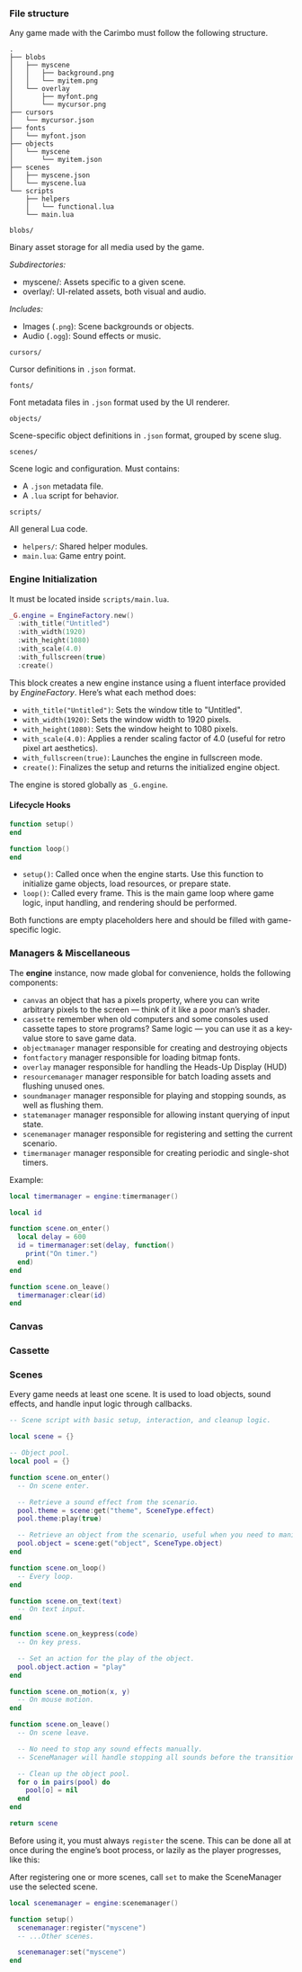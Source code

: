 

### File structure

Any game made with the Carimbo must follow the following structure.

```
.
├── blobs
│   ├── myscene
│   │   ├── background.png
│   │   └── myitem.png
│   └── overlay
│       ├── myfont.png
│       └── mycursor.png
├── cursors
│   └── mycursor.json
├── fonts
│   └── myfont.json
├── objects
│   └── myscene
│       └── myitem.json
├── scenes
│   ├── myscene.json
│   └── myscene.lua
└── scripts
    ├── helpers
    │   └── functional.lua
    └── main.lua
```

`blobs/`

Binary asset storage for all media used by the game.

*Subdirectories:*
* myscene/: Assets specific to a given scene.
* overlay/: UI-related assets, both visual and audio.

*Includes:*
* Images (`.png`): Scene backgrounds or objects.
* Audio (`.ogg`): Sound effects or music.

`cursors/`

Cursor definitions in `.json` format.

`fonts/`

Font metadata files in `.json` format used by the UI renderer.

`objects/`

Scene-specific object definitions in `.json` format, grouped by scene slug.

`scenes/`

Scene logic and configuration. Must contains:
* A `.json` metadata file.
* A `.lua` script for behavior.

`scripts/`

All general Lua code.
* `helpers/`: Shared helper modules.
* `main.lua`: Game entry point.


### Engine Initialization

It must be located inside `scripts/main.lua`.

```lua
_G.engine = EngineFactory.new()
  :with_title("Untitled")
  :with_width(1920)
  :with_height(1080)
  :with_scale(4.0)
  :with_fullscreen(true)
  :create()
```

This block creates a new engine instance using a fluent interface provided by _EngineFactory_. Here’s what each method does:
* `with_title("Untitled")`: Sets the window title to "Untitled".
* `with_width(1920)`: Sets the window width to 1920 pixels.
* `with_height(1080)`: Sets the window height to 1080 pixels.
* `with_scale(4.0)`: Applies a render scaling factor of 4.0 (useful for retro pixel art aesthetics).
* `with_fullscreen(true)`: Launches the engine in fullscreen mode.
* `create()`: Finalizes the setup and returns the initialized engine object.

The engine is stored globally as `_G.engine`.

#### Lifecycle Hooks

```lua
function setup()
end

function loop()
end
```

* `setup()`: Called once when the engine starts. Use this function to initialize game objects, load resources, or prepare state.
* `loop()`: Called every frame. This is the main game loop where game logic, input handling, and rendering should be performed.

Both functions are empty placeholders here and should be filled with game-specific logic.

### Managers & Miscellaneous

The **engine** instance, now made global for convenience, holds the following components:
* `canvas` an object that has a pixels property, where you can write arbitrary pixels to the screen — think of it like a poor man’s shader.
* `cassette` remember when old computers and some consoles used cassette tapes to store programs? Same logic — you can use it as a key-value store to save game data.
* `objectmanager` manager responsible for creating and destroying objects
* `fontfactory` manager responsible for loading bitmap fonts.
* `overlay` manager responsible for handling the Heads-Up Display (HUD)
* `resourcemanager` manager responsible for batch loading assets and flushing unused ones.
* `soundmanager` manager responsible for playing and stopping sounds, as well as flushing them.
* `statemanager` manager responsible for allowing instant querying of input state.
* `scenemanager` manager responsible for registering and setting the current scenario.
* `timermanager` manager responsible for creating periodic and single-shot timers.

Example:

```lua
local timermanager = engine:timermanager()

local id

function scene.on_enter()
  local delay = 600
  id = timermanager:set(delay, function()
    print("On timer.")
  end)
end

function scene.on_leave()
  timermanager:clear(id)
end
```

### Canvas

### Cassette

### Scenes

Every game needs at least one scene. It is used to load objects, sound effects, and handle input logic through callbacks.

```lua
-- Scene script with basic setup, interaction, and cleanup logic.

local scene = {}

-- Object pool.
local pool = {}

function scene.on_enter()
  -- On scene enter.

  -- Retrieve a sound effect from the scenario.
  pool.theme = scene:get("theme", SceneType.effect)
  pool.theme:play(true)

  -- Retrieve an object from the scenario, useful when you need to manipulate it.
  pool.object = scene:get("object", SceneType.object)
end

function scene.on_loop()
  -- Every loop.
end

function scene.on_text(text)
  -- On text input.
end

function scene.on_keypress(code)
  -- On key press.

  -- Set an action for the play of the object.
  pool.object.action = "play"
end

function scene.on_motion(x, y)
  -- On mouse motion.
end

function scene.on_leave()
  -- On scene leave.

  -- No need to stop any sound effects manually.
  -- SceneManager will handle stopping all sounds before the transition.

  -- Clean up the object pool.
  for o in pairs(pool) do
    pool[o] = nil
  end
end

return scene
```

Before using it, you must always `register` the scene. This can be done all at once during the engine’s boot process, or lazily as the player progresses, like this:

After registering one or more scenes, call `set` to make the SceneManager use the selected scene.

```lua
local scenemanager = engine:scenemanager()

function setup()
  scenemanager:register("myscene")
  -- ...Other scenes.

  scenemanager:set("myscene")
end
```

